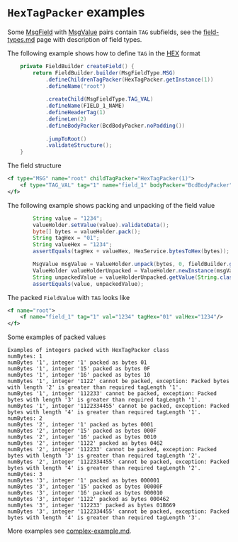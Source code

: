 # `HexTagPacker` examples

Some [MsgField](https://github.com/credibledoc/credible-doc/blob/master/iso-8583-packer/src/main/java/com/credibledoc/iso8583packer/message/MsgField.java)
with [MsgValue](https://github.com/credibledoc/credible-doc/blob/master/iso-8583-packer/src/main/java/com/credibledoc/iso8583packer/message/MsgValue.java)
pairs contain `TAG` subfields, see the [field-types.md](../field-types.md) page with description of field types.

The following example shows how to define `TAG` in the [HEX](https://en.wikipedia.org/wiki/Hexadecimal) format
```Java
    private FieldBuilder createField() {
        return FieldBuilder.builder(MsgFieldType.MSG)
            .defineChildrenTagPacker(HexTagPacker.getInstance(1))
            .defineName("root")
            
            .createChild(MsgFieldType.TAG_VAL)
            .defineName(FIELD_1_NAME)
            .defineHeaderTag(1)
            .defineLen(2)
            .defineBodyPacker(BcdBodyPacker.noPadding())
            
            .jumpToRoot()
            .validateStructure();
    }
```

The field structure
```XML
<f type="MSG" name="root" childTagPacker="HexTagPacker(1)">
    <f type="TAG_VAL" tag="1" name="field_1" bodyPacker="BcdBodyPacker" len="2"/>
</f>
```

The following example shows packing and unpacking of the field value
```Java
        String value = "1234";
        valueHolder.setValue(value).validateData();
        byte[] bytes = valueHolder.pack();
        String tagHex = "01";
        String valueHex = "1234";
        assertEquals(tagHex + valueHex, HexService.bytesToHex(bytes));

        MsgValue msgValue = ValueHolder.unpack(bytes, 0, fieldBuilder.getCurrentField());
        ValueHolder valueHolderUnpacked = ValueHolder.newInstance(msgValue, fieldBuilder.getCurrentField());
        String unpackedValue = valueHolderUnpacked.getValue(String.class);
        assertEquals(value, unpackedValue);
```

The packed `FieldValue` with `TAG` looks like
```XML
<f name="root">
    <f name="field_1" tag="1" val="1234" tagHex="01" valHex="1234"/>
</f>
```

Some examples of packed values
```
Examples of integers packed with HexTagPacker class
numBytes: 1
numBytes '1', integer '1' packed as bytes 01
numBytes '1', integer '15' packed as bytes 0F
numBytes '1', integer '16' packed as bytes 10
numBytes '1', integer '1122' cannot be packed, exception: Packed bytes with length '2' is greater than required tagLength '1'.
numBytes '1', integer '112233' cannot be packed, exception: Packed bytes with length '3' is greater than required tagLength '1'.
numBytes '1', integer '1122334455' cannot be packed, exception: Packed bytes with length '4' is greater than required tagLength '1'.
numBytes: 2
numBytes '2', integer '1' packed as bytes 0001
numBytes '2', integer '15' packed as bytes 000F
numBytes '2', integer '16' packed as bytes 0010
numBytes '2', integer '1122' packed as bytes 0462
numBytes '2', integer '112233' cannot be packed, exception: Packed bytes with length '3' is greater than required tagLength '2'.
numBytes '2', integer '1122334455' cannot be packed, exception: Packed bytes with length '4' is greater than required tagLength '2'.
numBytes: 3
numBytes '3', integer '1' packed as bytes 000001
numBytes '3', integer '15' packed as bytes 00000F
numBytes '3', integer '16' packed as bytes 000010
numBytes '3', integer '1122' packed as bytes 000462
numBytes '3', integer '112233' packed as bytes 01B669
numBytes '3', integer '1122334455' cannot be packed, exception: Packed bytes with length '4' is greater than required tagLength '3'.
```

More examples see [complex-example.md](../complex-example.md).